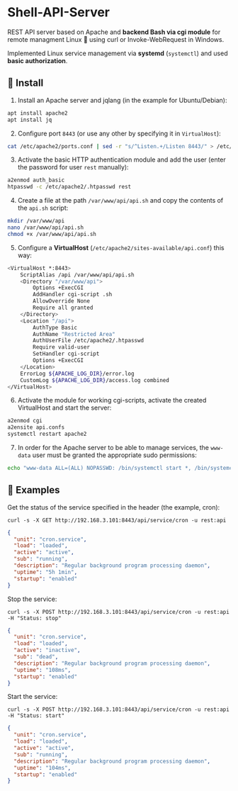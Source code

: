 # Shell-API-Server

REST API server based on Apache and **backend Bash via cgi module** for remote managment Linux 🐧 using curl or Invoke-WebRequest in Windows.

Implemented Linux service management via **systemd** (`systemctl`) and used **basic authorization**.

## 🚀 Install

1. Install an Apache server and jqlang (in the example for Ubuntu/Debian):

```Bash
apt install apache2
apt install jq
```

2. Configure port `8443` (or use any other by specifying it in `VirtualHost`):

```Bash
cat /etc/apache2/ports.conf | sed -r "s/^Listen.+/Listen 8443/" > /etc/apache2/ports.conf
```

3. Activate the basic HTTP authentication module and add the user (enter the password for user `rest` manually):

```Bash
a2enmod auth_basic
htpasswd -c /etc/apache2/.htpasswd rest
```

4. Create a file at the path `/var/www/api/api.sh` and copy the contents of the `api.sh` script:

```Bash
mkdir /var/www/api
nano /var/www/api/api.sh
chmod +x /var/www/api/api.sh
```

5. Configure a **VirtualHost** (`/etc/apache2/sites-available/api.conf`) this way:

```Bash
<VirtualHost *:8443>
    ScriptAlias /api /var/www/api/api.sh
    <Directory "/var/www/api">
        Options +ExecCGI
        AddHandler cgi-script .sh
        AllowOverride None
        Require all granted
    </Directory>
    <Location "/api">
        AuthType Basic
        AuthName "Restricted Area"
        AuthUserFile /etc/apache2/.htpasswd
        Require valid-user
        SetHandler cgi-script
        Options +ExecCGI
    </Location>
    ErrorLog ${APACHE_LOG_DIR}/error.log
    CustomLog ${APACHE_LOG_DIR}/access.log combined
</VirtualHost>
```

6. Activate the module for working cgi-scripts, activate the created VirtualHost and start the server:

```Bash
a2enmod cgi
a2ensite api.confs
systemctl restart apache2
```

7. In order for the Apache server to be able to manage services, the `www-data` user must be granted the appropriate sudo permissions:

```Bash
echo "www-data ALL=(ALL) NOPASSWD: /bin/systemctl start *, /bin/systemctl stop *, /bin/systemctl restart *" >> /etc/sudoers
```

## 📑 Examples

Get the status of the service specified in the header (the example, cron):

`curl -s -X GET http://192.168.3.101:8443/api/service/cron -u rest:api`

```json
{
  "unit": "cron.service",
  "load": "loaded",
  "active": "active",
  "sub": "running",
  "description": "Regular background program processing daemon",
  "uptime": "5h 1min",
  "startup": "enabled"
}
```

Stop the service:

`curl -s -X POST http://192.168.3.101:8443/api/service/cron -u rest:api -H "Status: stop"`

```json
{
  "unit": "cron.service",
  "load": "loaded",
  "active": "inactive",
  "sub": "dead",
  "description": "Regular background program processing daemon",
  "uptime": "108ms",
  "startup": "enabled"
}
```

Start the service:

`curl -s -X POST http://192.168.3.101:8443/api/service/cron -u rest:api -H "Status: start"`

```json
{
  "unit": "cron.service",
  "load": "loaded",
  "active": "active",
  "sub": "running",
  "description": "Regular background program processing daemon",
  "uptime": "104ms",
  "startup": "enabled"
}
```